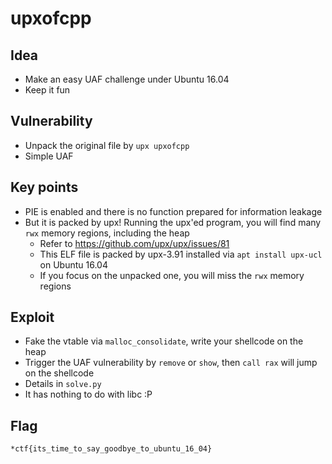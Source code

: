 # upxofcpp

## Idea
- Make an easy UAF challenge under Ubuntu 16.04
- Keep it fun

## Vulnerability
- Unpack the original file by `upx upxofcpp`
- Simple UAF

## Key points
- PIE is enabled and there is no function prepared for information leakage
- But it is packed by upx! Running the upx'ed program, you will find many `rwx` memory regions, including the heap
    - Refer to <https://github.com/upx/upx/issues/81>
    - This ELF file is packed by upx-3.91 installed via `apt install upx-ucl` on Ubuntu 16.04
    - If you focus on the unpacked one, you will miss the `rwx` memory regions

## Exploit
- Fake the vtable via `malloc_consolidate`, write your shellcode on the heap
- Trigger the UAF vulnerability by `remove` or `show`, then `call rax` will jump on the shellcode
- Details in `solve.py`
- It has nothing to do with libc :P 

## Flag
`*ctf{its_time_to_say_goodbye_to_ubuntu_16_04}`
